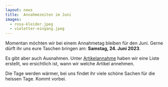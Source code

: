 ```yaml
---
layout: news
title:  Annahmezeiten im Juni
images:
  - rosa-kleider.jpeg
  - violetter-eingang.jpeg
---
```


Momentan möchten wir bei einem Annahmetag bleiben für den Juni. Gerne dürft ihr uns eure Taschen bringen am: __Samstag, 24. Juni 2023__.

Es gibt aber auch Ausnahmen. Unter [Artikelannahme](./#artikelannahme) haben wir eine Liste erstellt, wo ersichtlich ist, wann wir welche Artikel annehmen.

Die Tage werden wärmer, bei uns findet ihr viele schöne Sachen für die heissen Tage. Kommt vorbei.
